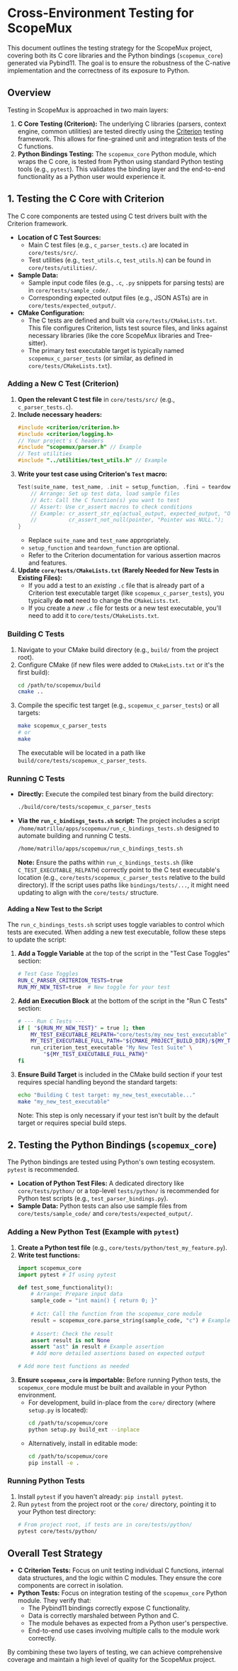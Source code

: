 # Cross-Environment Testing for ScopeMux

This document outlines the testing strategy for the ScopeMux project, covering both its C core libraries and the Python bindings (`scopemux_core`) generated via Pybind11. The goal is to ensure the robustness of the C-native implementation and the correctness of its exposure to Python.

## Overview

Testing in ScopeMux is approached in two main layers:

1.  **C Core Testing (Criterion):** The underlying C libraries (parsers, context engine, common utilities) are tested directly using the [Criterion](https://criterion.readthedocs.io/) testing framework. This allows for fine-grained unit and integration tests of the C functions.
2.  **Python Bindings Testing:** The `scopemux_core` Python module, which wraps the C core, is tested from Python using standard Python testing tools (e.g., `pytest`). This validates the binding layer and the end-to-end functionality as a Python user would experience it.

## 1. Testing the C Core with Criterion

The C core components are tested using C test drivers built with the Criterion framework.

*   **Location of C Test Sources:**
    *   Main C test files (e.g., `c_parser_tests.c`) are located in `core/tests/src/`.
    *   Test utilities (e.g., `test_utils.c`, `test_utils.h`) can be found in `core/tests/utilities/`.
*   **Sample Data:**
    *   Sample input code files (e.g., `.c`, `.py` snippets for parsing tests) are in `core/tests/sample_code/`.
    *   Corresponding expected output files (e.g., JSON ASTs) are in `core/tests/expected_output/`.
*   **CMake Configuration:**
    *   The C tests are defined and built via `core/tests/CMakeLists.txt`. This file configures Criterion, lists test source files, and links against necessary libraries (like the core ScopeMux libraries and Tree-sitter).
    *   The primary test executable target is typically named `scopemux_c_parser_tests` (or similar, as defined in `core/tests/CMakeLists.txt`).

### Adding a New C Test (Criterion)

1.  **Open the relevant C test file** in `core/tests/src/` (e.g., `c_parser_tests.c`).
2.  **Include necessary headers:**
    ```c
    #include <criterion/criterion.h>
    #include <criterion/logging.h>
    // Your project's C headers
    #include "scopemux/parser.h" // Example
    // Test utilities
    #include "../utilities/test_utils.h" // Example
    ```
3.  **Write your test case using Criterion's `Test` macro:**
    ```c
    Test(suite_name, test_name, .init = setup_function, .fini = teardown_function) {
        // Arrange: Set up test data, load sample files
        // Act: Call the C function(s) you want to test
        // Assert: Use cr_assert macros to check conditions
        // Example: cr_assert_str_eq(actual_output, expected_output, "Output mismatch.");
        //          cr_assert_not_null(pointer, "Pointer was NULL.");
    }
    ```
    *   Replace `suite_name` and `test_name` appropriately.
    *   `setup_function` and `teardown_function` are optional.
    *   Refer to the Criterion documentation for various assertion macros and features.
4.  **Update `core/tests/CMakeLists.txt` (Rarely Needed for New Tests in Existing Files):**
    *   If you add a test to an *existing* `.c` file that is already part of a Criterion test executable target (like `scopemux_c_parser_tests`), you typically **do not** need to change the `CMakeLists.txt`.
    *   If you create a *new* `.c` file for tests or a new test executable, you'll need to add it to `core/tests/CMakeLists.txt`.

### Building C Tests

1.  Navigate to your CMake build directory (e.g., `build/` from the project root).
2.  Configure CMake (if new files were added to `CMakeLists.txt` or it's the first build):
    ```bash
    cd /path/to/scopemux/build
    cmake ..
    ```
3.  Compile the specific test target (e.g., `scopemux_c_parser_tests`) or all targets:
    ```bash
    make scopemux_c_parser_tests
    # or
    make
    ```
    The executable will be located in a path like `build/core/tests/scopemux_c_parser_tests`.

### Running C Tests

*   **Directly:**
    Execute the compiled test binary from the build directory:
    ```bash
    ./build/core/tests/scopemux_c_parser_tests
    ```
*   **Via the `run_c_bindings_tests.sh` script:**
    The project includes a script `/home/matrillo/apps/scopemux/run_c_bindings_tests.sh` designed to automate building and running C tests.
    ```bash
    /home/matrillo/apps/scopemux/run_c_bindings_tests.sh
    ```
    **Note:** Ensure the paths within `run_c_bindings_tests.sh` (like `C_TEST_EXECUTABLE_RELPATH`) correctly point to the C test executable's location (e.g., `core/tests/scopemux_c_parser_tests` relative to the build directory). If the script uses paths like `bindings/tests/...`, it might need updating to align with the `core/tests/` structure.

#### Adding a New Test to the Script

The `run_c_bindings_tests.sh` script uses toggle variables to control which tests are executed. When adding a new test executable, follow these steps to update the script:

1. **Add a Toggle Variable** at the top of the script in the "Test Case Toggles" section:
   ```bash
   # Test Case Toggles
   RUN_C_PARSER_CRITERION_TESTS=true
   RUN_MY_NEW_TEST=true  # New toggle for your test
   ```

2. **Add an Execution Block** at the bottom of the script in the "Run C Tests" section:
   ```bash
   # --- Run C Tests ---
   if [ "${RUN_MY_NEW_TEST}" = true ]; then
       MY_TEST_EXECUTABLE_RELPATH="core/tests/my_new_test_executable"
       MY_TEST_EXECUTABLE_FULL_PATH="${CMAKE_PROJECT_BUILD_DIR}/${MY_TEST_EXECUTABLE_RELPATH}"
       run_criterion_test_executable "My New Test Suite" \
           "${MY_TEST_EXECUTABLE_FULL_PATH}"
   fi
   ```

3. **Ensure Build Target** is included in the CMake build section if your test requires special handling beyond the standard targets:
   ```bash
   echo "Building C test target: my_new_test_executable..."
   make "my_new_test_executable"
   ```
   Note: This step is only necessary if your test isn't built by the default target or requires special build steps.

## 2. Testing the Python Bindings (`scopemux_core`)

The Python bindings are tested using Python's own testing ecosystem. `pytest` is recommended.

*   **Location of Python Test Files:**
    A dedicated directory like `core/tests/python/` or a top-level `tests/python/` is recommended for Python test scripts (e.g., `test_parser_bindings.py`).
*   **Sample Data:** Python tests can also use sample files from `core/tests/sample_code/` and `core/tests/expected_output/`.

### Adding a New Python Test (Example with `pytest`)

1.  **Create a Python test file** (e.g., `core/tests/python/test_my_feature.py`).
2.  **Write test functions:**
    ```python
    import scopemux_core
    import pytest # If using pytest

    def test_some_functionality():
        # Arrange: Prepare input data
        sample_code = "int main() { return 0; }"
        
        # Act: Call the function from the scopemux_core module
        result = scopemux_core.parse_string(sample_code, "c") # Example function
        
        # Assert: Check the result
        assert result is not None
        assert "ast" in result # Example assertion
        # Add more detailed assertions based on expected output
    
    # Add more test functions as needed
    ```
3.  **Ensure `scopemux_core` is importable:**
    Before running Python tests, the `scopemux_core` module must be built and available in your Python environment.
    *   For development, build in-place from the `core/` directory (where `setup.py` is located):
        ```bash
        cd /path/to/scopemux/core
        python setup.py build_ext --inplace
        ```
    *   Alternatively, install in editable mode:
        ```bash
        cd /path/to/scopemux/core
        pip install -e .
        ```

### Running Python Tests

1.  Install `pytest` if you haven't already: `pip install pytest`.
2.  Run `pytest` from the project root or the `core/` directory, pointing it to your Python test directory:
    ```bash
    # From project root, if tests are in core/tests/python/
    pytest core/tests/python/
    ```

## Overall Test Strategy

*   **C Criterion Tests:** Focus on unit testing individual C functions, internal data structures, and the logic within C modules. They ensure the core components are correct in isolation.
*   **Python Tests:** Focus on integration testing of the `scopemux_core` Python module. They verify that:
    *   The Pybind11 bindings correctly expose C functionality.
    *   Data is correctly marshaled between Python and C.
    *   The module behaves as expected from a Python user's perspective.
    *   End-to-end use cases involving multiple calls to the module work correctly.

By combining these two layers of testing, we can achieve comprehensive coverage and maintain a high level of quality for the ScopeMux project.
